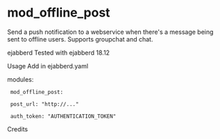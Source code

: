 # mod_offline_post
Send a push notification to a webservice when there's a message being sent to offline users. Supports groupchat and chat.

ejabberd
Tested with ejabberd 18.12

Usage
Add in ejabberd.yaml

modules:

     mod_offline_post:
  
     post_url: "http://..."
    
     auth_token: "AUTHENTICATION_TOKEN"
Credits